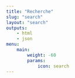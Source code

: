 ```yaml
---
title: "Recherche"
slug: "search"
layout: "search"
outputs:
    - html
    - json
menu:
    main:
        weight: -60
        params: 
            icon: search
---
```

